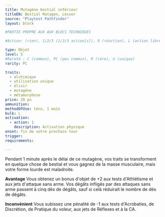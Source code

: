 ```yaml
---
title: Mutagène bestial inférieur
titleEN: Bestial Mutagen, Lesser
source: "Playtest Pathfinder"
layout: block

#PARTIE PROPRE AUX AUX BLOCS TECHNIQUES

#Action: (rien), 1/2/3 (1/2/3 action[s]), R (réaction), L (action libre)

type: Objet
level: 5
#Rareté : C (commun), PC (peu commun), R (rare), U (unique)
rarity: PC

traits:
  - alchimique
  - utilisation unique
  - élixir
  - mutagène
  - métamorphose
price: 20 po
ammunition:
methodOfUse: tenu, 1 main
bulk: L
activation: 
  - action: 1
    description: Activation physique
onset: fin de votre prochain tour
trigger:
requirements:

---
```


Pendant 1 minute après le délai de ce mutagène, vos traits se transforment en quelque chose de bestial et vous gagnez de la masse musculaire, mais votre forme lourde est maladroite.

**Avantage** Vous obtenez un bonus d'objet de +2 aux tests d'Athlétisme et aux jets d'attaque sans arme. Vos dégâts infligés par des attaques sans arme passent à cinq dés de dégâts, sauf si celà réduirait le nombre de dés de dégâts.

**Inconvénient** Vous subissez une pénalité de -1 aux tests d'Acrobaties, de Discrétion, de Pratique du voleur, aux jets de Réflexes et à la CA.